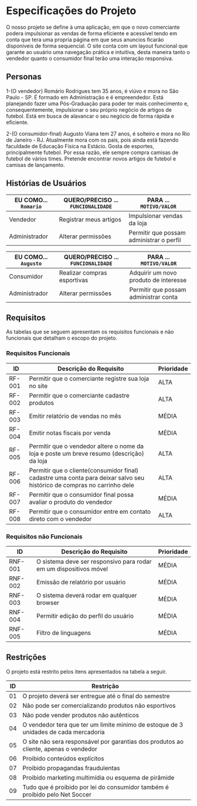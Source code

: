 # Especificações do Projeto
O nosso projeto se define à uma aplicação, em que o novo comerciante podera impulsionar as vendas de forma eficiente e acessível tendo em conta que tera uma propria página em que seus anuncios ficarão disponíveis de forma sequencial. O site conta com um layout funcional que garante ao usuário uma navegação prática e intuitiva, desta maneira tanto o vendedor quanto o consumidor final terão uma interação responsiva.
 

## Personas
1-(O vendedor) Romário Rodrigues tem 35 anos, é viúvo e mora no São Paulo - SP. É formado em Administração e é empreendedor. Está planejando fazer uma Pós-Graduação para poder ter mais conhecimento e, consequentemente, impulsionar o seu próprio negócio de artigos de futebol. Está em busca de alavancar o seu negócio de forma rápida e eficiente.

2-(O consumidor-final) Augusto Viana tem 27 anos, é solteiro e mora no Rio de Janeiro - RJ. Atualmente mora com os pais, pois ainda está fazendo faculdade de Educação Física na Estácio. Gosta de esportes, principalmente futebol. Por essa razão, ele sempre compra camisas de futebol de vários times. Pretende encontrar novos artigos de futebol e camisas de lançamento.



## Histórias de Usuários

|EU COMO... `Romario`| QUERO/PRECISO ... `FUNCIONALIDADE` |PARA ... `MOTIVO/VALOR`                    |
|--------------------|------------------------------------|-------------------------------------------|
|Vendedor            | Registrar meus artigos             | Impulsionar vendas da loja                |
|Administrador       | Alterar permissões                 | Permitir que possam administrar o perfil  |

|EU COMO... `Augusto`| QUERO/PRECISO ... `FUNCIONALIDADE` |PARA ... `MOTIVO/VALOR`                 |
|--------------------|------------------------------------|----------------------------------------|
|Consumidor          | Realizar compras esportivas        | Adquirir um novo produto de interesse  |
|Administrador       | Alterar permissões                 | Permitir que possam administrar conta  |



## Requisitos

As tabelas que se seguem apresentam os requisitos funcionais e não funcionais que detalham o escopo do projeto.

### Requisitos Funcionais

|ID    | Descrição do Requisito  | Prioridade                                                                                           |
|------|------------------------------------------------------------------------------------------------------------------------|-------|
|RF-001|Permitir que o comerciante registre sua loja no site                                                                    | ALTA  | 
|RF-002|Permitir que o comerciante cadastre produtos                                                                            | ALTA  |
|RF-003|Emitir relatório de vendas no mês                                                                                       | MÉDIA |
|RF-004|Emitir notas fiscais por venda                                                                                          | MÉDIA | 
|RF-005|Permitir que o vendedor altere o nome da loja e poste um breve resumo (descrição) da loja                               | ALTA  |
|RF-006|Permitir que o cliente(consumidor final) cadastre uma conta para deixar salvo seu histórico de compras no carrinho dele | ALTA  |
|RF-007|Permitir que o consumidor final possa avaliar o produto do vendedor                                                     | MÉDIA |
|RF-008|Permitir que o consumidor entre em contato direto com o vendedor                                                        | ALTA  |

### Requisitos não Funcionais

|ID     | Descrição do Requisito  |Prioridade |
|-------|-------------------------|----|
|RNF-001| O sistema deve ser responsivo para rodar em um dispositivos móvel | MÉDIA | 
|RNF-002| Emissão de relatório por usuário |  MÉDIA | 
|RNF-003| O sistema deverá rodar em qualquer browser |  MÉDIA | 
|RNF-004| Permitir edição do perfil do usuário |  MÉDIA | 
|RNF-005| Filtro de linguagens |  MÉDIA | 


## Restrições

O projeto está restrito pelos itens apresentados na tabela a seguir.

|ID| Restrição                                             |
|--|-------------------------------------------------------|
|01| O projeto deverá ser entregue até o final do semestre |
|02| Não pode ser comercializando produtos não esportivos  |
|03| Não pode vender produtos não autênticos  |
|04| O vendedor tera que ter um limite minimo de estoque de 3 unidades de cada mercadoria  |
|05| O site não sera responsável por garantias dos produtos ao cliente, apenas o vendedor  |
|06| Proibido conteúdos explícitos|
|07| Proibido propagandas fraudulentas|
|08| Proibido  marketing multimídia ou esquema de pirâmide|
|09| Tudo que é proibido por lei do consumidor também é proibido pelo Net Soccer |


